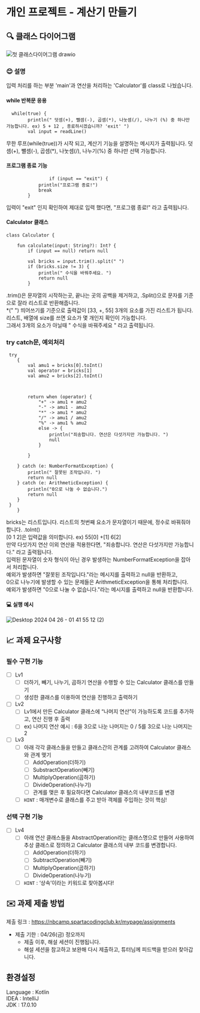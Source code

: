 # 개인 프로젝트 - 계산기 만들기

## 🔍 클래스 다이어그램
![첫 클래스다이어그램 drawio](https://github.com/DanDanjoo/KHW/assets/162088392/49a2db39-aaa1-4d25-9f7a-fbfaa13ff90e)


### 😊 설명
입력 처리를 하는 부분 'main'과 연산을 처리하는 'Calculator'를 class로 나눴습니다.


####  while 반복문 응용

```
  while(true) {
        println(" 덧셈(+), 뺄셈(-), 곱셈(*), 나눗셈(/), 나누기 (%) 중 하나만 가능합니다. ex) 5 + 12 , 종료하시겠습니까? 'exit' ")
        val input = readLine()
```
무한 루프(while(true))가 시작 되고, 계산기 기능을 설명하는 메시지가 출력됩니다. 덧셈(+), 뺄셈(-), 곱셈(*), 나눗셈(/), 나누기(%) 중 하나만 선택 가능합니다.



#### 프로그램 종료 기능
 
```
                if (input == "exit") {
            println("프로그램 종료!")
            break
        }
```
입력이 "exit" 인지 확인하여 제대로 입력 했다면, "프로그램 종료!" 라고 출력됩니다.



#### Calculator 클래스 

```
class Calculator {

    fun calculate(input: String?): Int? {
        if (input == null) return null

        val bricks = input.trim().split(" ")
        if (bricks.size != 3) {
            println(" 수식을 바꿔주세요. ")
            return null
        }
```
.trim()은 문자열의 시작하는곳, 끝나는 곳의 공백을 제거하고, .Split()으로 문자를 기준으로 잘라 리스트로 반환해줍니다.  
*(" ") 띄어쓰기를 기준으로 출력값이 [33, +, 55] 3개의 요소를 가진 리스트가 됩니다.  
리스트, 배열에 size를 쓰면 요소가 몇 개인지 확인이 가능합니다.  
그래서 3개의 요소가 아닐때 " 수식을 바꿔주세요 " 라고 출력됩니다. 


### try catch문, 예외처리
```
 try
    {
        val amu1 = bricks[0].toInt()
        val operator = bricks[1]
        val amu2 = bricks[2].toInt()



        return when (operator) {
            "+" -> amu1 + amu2
            "-" -> amu1 - amu2
            "*" -> amu1 * amu2
            "/" -> amu1 / amu2
            "%" -> amu1 % amu2
            else -> {
                println("죄송합니다. 연산은 다섯가지만 가능합니다. ")
                null
            }

        }

    } catch (e: NumberFormatException) {
        println(" 잘못된 조작입니다. ")
        return null
    } catch (e: ArithmeticException) {
        println("0으로 나눌 수 없습니다.")
        return null
    }
 }
    }

```
bricks는 리스트입니다. 리스트의 첫번째 요소가 문자열이기 때문에, 정수로 바꿔줘야 합니다. .toInt()  
[0 1 2]은 입력값을 의미합니다. ex) 55[0] +[1] 6[2]  
만약 다섯가지 연산 이외 연산을 적용한다면, "죄송합니다. 연산은 다섯가지만 가능합니다." 라고 출력됩니다.  
입력된 문자열이 숫자 형식이 아닌 경우 발생하는 NumberFormatException을 잡아서 처리합니다.  
예외가 발생하면 "잘못된 조작입니다."라는 메시지를 출력하고 null을 반환하고,  
0으로 나누기에 발생할 수 있는 문제들은 ArithmeticException을 통해 처리합니다.  
예외가 발생하면 "0으로 나눌 수 없습니다."라는 메시지를 출력하고 null을 반환합니다.


#### 💻 실행 예시
![Desktop 2024 04 26 - 01 41 55 12 (2)](https://github.com/DanDanjoo/KHW/assets/162088392/27b2cfb6-7569-4353-9507-03ec4ba84290)










## 📈 과제 요구사항
### 필수 구현 기능

- [ ]  Lv1
    - [ ]  더하기, 빼기, 나누기, 곱하기 연산을 수행할 수 있는 Calculator 클래스를 만들기
    - [ ]  생성한 클래스를 이용하여 연산을 진행하고 출력하기

- [ ]  Lv2
    - [ ]  Lv1에서 만든 Calculator 클래스에 “나머지 연산”이 가능하도록 코드를 추가하고, 연산 진행 후 출력
    - [ ]  ex) 나머지 연산 예시 : 6을 3으로 나눈 나머지는 0 / 5를 3으로 나눈 나머지는 2

- [ ]  Lv3
    - [ ]  아래 각각 클래스들을 만들고 클래스간의 관계를 고려하여 Calculator 클래스와 관계 맺기
        - [ ]  AddOperation(더하기)
        - [ ]  SubstractOperation(빼기)
        - [ ]  MultiplyOperation(곱하기)
        - [ ]  DivideOperation(나누기)
        - [ ]  관계를 맺은 후 필요하다면 Calculator 클래스의 내부코드를 변경
    - [ ]  `HINT` : 매개변수로 클래스를 주고 받아 객체를 주입하는 것이 핵심!

### 선택 구현 기능

- [ ]  Lv4
    - [ ]  아래 연산 클래스들을 AbstractOperation라는 클래스명으로 만들어 사용하여 추상 클래스로 정의하고 Calculator 클래스의 내부 코드를 변경합니다.
        - [ ]  AddOperation(더하기)
        - [ ]  SubtractOperation(빼기)
        - [ ]  MultiplyOperation(곱하기)
        - [ ]  DivideOperation(나누기)
    - [ ]  `HINT` : ‘상속’이라는 키워드로 찾아봅시다!

## ✉️ 과제 제출 방법
제출 링크 : https://nbcamp.spartacodingclub.kr/mypage/assignments 
- 제출 기한 : 04/26(금) 정오까지
    - 제출 이후, 해설 세션이 진행됩니다.
    - 해설 세션을 참고하고 보완해 다시 제출하고, 튜터님께 피드백을 받으러 찾아갑니다.
 
      
## 환경설정
Language : Kotlin  
IDEA : IntelliJ  
JDK : 17.0.10

